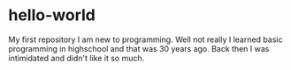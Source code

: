 # hello-world
My first repository
I am new to programming. Well not really I learned basic programming in highschool and that was 30 years ago.  Back then I was intimidated and didn't like it so much. 

